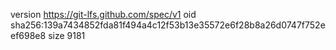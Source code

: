 version https://git-lfs.github.com/spec/v1
oid sha256:139a7434852fda81f494a4c12f53b13e35572e6f28b8a26d0747f752eef698e8
size 9181
